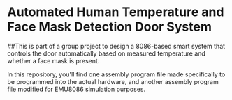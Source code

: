 # Automated Human Temperature and Face Mask Detection Door System
##This is part of a group project to design a 8086-based smart system that controls the door automatically based on measured temperature and whether a face mask is present.


In this repository, you'll find one assembly program file made specifically to be programmed into the actual hardware, and another assembly program file modified for EMU8086 simulation purposes.
